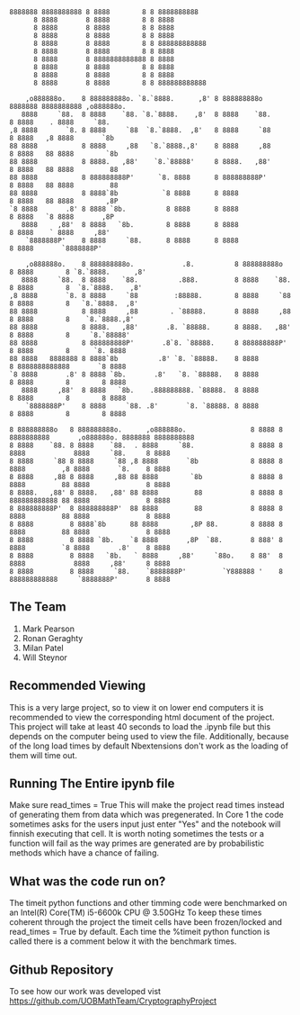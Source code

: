 ~~~~
8888888 8888888888 8 8888        8 8 8888888888                                                                    
      8 8888       8 8888        8 8 8888                                                                          
      8 8888       8 8888        8 8 8888                                                                          
      8 8888       8 8888        8 8 8888                                                                          
      8 8888       8 8888        8 8 888888888888                                                                  
      8 8888       8 8888        8 8 8888                                                                          
      8 8888       8 8888888888888 8 8888                                                                          
      8 8888       8 8888        8 8 8888                                                                          
      8 8888       8 8888        8 8 8888                                                                          
      8 8888       8 8888        8 8 888888888888                                                                  
                                                                                                                   
    ,o888888o.    8 888888888o. `8.`8888.      ,8' 8 888888888o 8888888 8888888888 ,o888888o.                      
   8888     `88.  8 8888    `88. `8.`8888.    ,8'  8 8888    `88.     8 8888    . 8888     `88.                    
,8 8888       `8. 8 8888     `88  `8.`8888.  ,8'   8 8888     `88     8 8888   ,8 8888       `8b                   
88 8888           8 8888     ,88   `8.`8888.,8'    8 8888     ,88     8 8888   88 8888        `8b                  
88 8888           8 8888.   ,88'    `8.`88888'     8 8888.   ,88'     8 8888   88 8888         88                  
88 8888           8 888888888P'      `8. 8888      8 888888888P'      8 8888   88 8888         88                  
88 8888           8 8888`8b           `8 8888      8 8888             8 8888   88 8888        ,8P                  
`8 8888       .8' 8 8888 `8b.          8 8888      8 8888             8 8888   `8 8888       ,8P                   
   8888     ,88'  8 8888   `8b.        8 8888      8 8888             8 8888    ` 8888     ,88'                    
    `8888888P'    8 8888     `88.      8 8888      8 8888             8 8888       `8888888P'                      
                                                                                                                   
    ,o888888o.    8 888888888o.            .8.          8 888888888o   8 8888        8 `8.`8888.      ,8'          
   8888     `88.  8 8888    `88.          .888.         8 8888    `88. 8 8888        8  `8.`8888.    ,8'           
,8 8888       `8. 8 8888     `88         :88888.        8 8888     `88 8 8888        8   `8.`8888.  ,8'            
88 8888           8 8888     ,88        . `88888.       8 8888     ,88 8 8888        8    `8.`8888.,8'             
88 8888           8 8888.   ,88'       .8. `88888.      8 8888.   ,88' 8 8888        8     `8.`88888'              
88 8888           8 888888888P'       .8`8. `88888.     8 888888888P'  8 8888        8      `8. 8888               
88 8888   8888888 8 8888`8b          .8' `8. `88888.    8 8888         8 8888888888888       `8 8888               
`8 8888       .8' 8 8888 `8b.       .8'   `8. `88888.   8 8888         8 8888        8        8 8888               
   8888     ,88'  8 8888   `8b.    .888888888. `88888.  8 8888         8 8888        8        8 8888               
    `8888888P'    8 8888     `88. .8'       `8. `88888. 8 8888         8 8888        8        8 8888               
                                                                                                                   
8 888888888o   8 888888888o.      ,o888888o.                8 8888 8 8888888888       ,o888888o. 8888888 8888888888
8 8888    `88. 8 8888    `88.  . 8888     `88.              8 8888 8 8888            8888     `88.     8 8888      
8 8888     `88 8 8888     `88 ,8 8888       `8b             8 8888 8 8888         ,8 8888       `8.    8 8888      
8 8888     ,88 8 8888     ,88 88 8888        `8b            8 8888 8 8888         88 8888              8 8888      
8 8888.   ,88' 8 8888.   ,88' 88 8888         88            8 8888 8 888888888888 88 8888              8 8888      
8 888888888P'  8 888888888P'  88 8888         88            8 8888 8 8888         88 8888              8 8888      
8 8888         8 8888`8b      88 8888        ,8P 88.        8 8888 8 8888         88 8888              8 8888      
8 8888         8 8888 `8b.    `8 8888       ,8P  `88.       8 888' 8 8888         `8 8888       .8'    8 8888      
8 8888         8 8888   `8b.   ` 8888     ,88'     `88o.    8 88'  8 8888            8888     ,88'     8 8888      
8 8888         8 8888     `88.    `8888888P'         `Y888888 '    8 888888888888     `8888888P'       8 8888      
~~~~

## The Team
<ol>
    <li> Mark Pearson </li>
    <li> Ronan Geraghty</li>
    <li> Milan Patel </li>
    <li> Will Steynor </li>
</ol>

## Recommended Viewing
This is a very large project, so to view it on lower end computers it is recommended to view the corresponding html document of the project.
This project will take at least 40 seconds to load the .ipynb file but this depends on the computer being used to view the file. Additionally, because of the long load times by default Nbextensions don't work as the loading of them will time out.

## Running The Entire ipynb file
Make sure read_times = True
This will make the project read times instead of generating them from data which was pregenerated.
In Core 1 the code sometimes asks for the users input just enter "Yes" and the notebook will finnish executing that cell.
It is worth noting sometimes the tests or a function will fail as the way primes are generated are by probabilistic methods which have a chance of failing.

## What was the code run on?
The timeit python functions and other timming code were benchmarked on an Intel(R) Core(TM) i5-6600k CPU @ 3.50GHz
To keep these times coherent through the project the timeit cells have been frozen/locked and read_times = True by default.
Each time the %timeit python function is called there is a comment below it with the benchmark times.

## Github Repository
To see how our work was developed vist https://github.com/UOBMathTeam/CryptographyProject